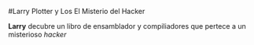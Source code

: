 #Larry Plotter y Los El Misterio del Hacker

**Larry** decubre un libro de ensamblador y compiliadores que pertece a un misterioso *hacker*
